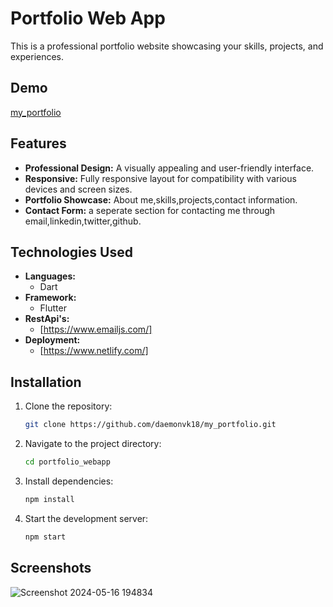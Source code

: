 # Portfolio Web App

This is a professional portfolio website showcasing your skills, projects, and experiences.

## Demo

[my_portfolio](http://example.com) <!-- Add a link to your live demo if available -->

## Features

- **Professional Design:** A visually appealing and user-friendly interface.
- **Responsive:** Fully responsive layout for compatibility with various devices and screen sizes.
- **Portfolio Showcase:** About me,skills,projects,contact information.
- **Contact Form:** a seperate section for contacting me through email,linkedin,twitter,github.

## Technologies Used

- **Languages:**
  - Dart
- **Framework:**
  - Flutter
- **RestApi's:**
  - [https://www.emailjs.com/]
- **Deployment:**
  - [https://www.netlify.com/]

## Installation

1. Clone the repository:

   ```bash
   git clone https://github.com/daemonvk18/my_portfolio.git

2. Navigate to the project directory:

   ```bash
   cd portfolio_webapp

3. Install dependencies:

   ```bash
   npm install

4. Start the development server:

   ```bash
   npm start

## Screenshots
![Screenshot 2024-05-16 194834](https://github.com/daemonvk18/my_portfolio/assets/120740623/207a7ad6-ba20-4adf-9bb1-f6b3d3edeb60)



  



